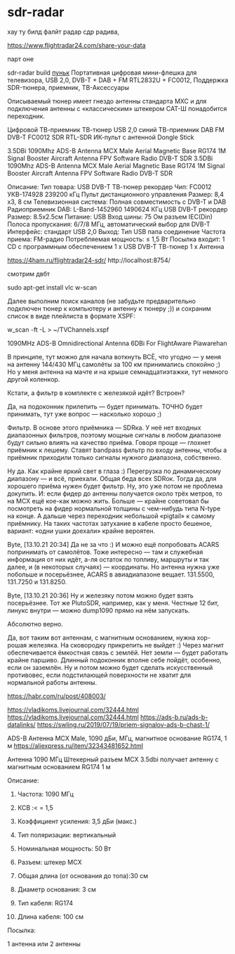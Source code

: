 # sdr-radar

хау ту билд фалйт радар сдр радива,

https://www.flightradar24.com/share-your-data

парт оне

sdr-radar build
[пуньк](https://www.aliexpress.ru/item/1005001505982454.html)
Портативная цифровая мини-флешка для телевизора, USB 2,0, DVB-T + DAB + FM RTL2832U + FC0012, Поддержка SDR-тюнера, приемник, ТВ-Аксессуары

Описываемый тюнер имеет гнездо антенны стандарта MXC и для подключения антенны с «классическим» штекером САТ-Ш понадобится переходник.

Цифровой ТВ-приемник ТВ-тюнер USB 2,0 синий ТВ-приемник DAB FM DVB-T FC0012 SDR RTL-SDR ИК-пульт с антенной Dongle Stick
 	
3.5DBi 1090Mhz ADS-B Antenna MCX Male Aerial Magnetic Base RG174 1M Signal Booster Aircraft Antenna FPV Software Radio DVB-T SDR
3.5DBi 1090Mhz ADS-B Antenna MCX Male Aerial Magnetic Base RG174 1M Signal Booster Aircraft Antenna FPV Software Radio DVB-T SDR 


Описание:
Тип товара: USB DVB-T ТВ-тюнер рекордер
Чип: FC0012
УКВ-174928 239200 кГц
Пульт дистанционного управления
Размер: 8,4 х3, 8 см
Телевизионная система: Полная совместимость с DVB-T и DAB
Радиоприемник DAB: L-Band-1452960 1490624 КГц
USB DVB-T рекордер
Размер: 8.5x2.5см
Питание: USB
Вход шины: 75 Ом разъем IEC(Din)
Полоса пропускания: 6/7/8 МГц, автоматический выбор для DVB-T
Интерфейс: стандарт USB 2,0
Выход: Тип USB папа соединение
Частота приема: FM-радио
Потребляемая мощность: ≤ 1,5 Вт
Посылка входит:
1 CD с программным обеспечением
1 x USB DVB-T ТВ-тюнер
1 x Антенна

https://4ham.ru/flightradar24-sdr/
http://localhost:8754/

смотрим двбт

sudo apt-get install vlc w-scan

Далее выполним поиск каналов (не забудьте предварительно подключен тюнер к компьютеру и антенну к тюнеру ;)) и сохраним список в виде плейлиста в формате XSPF:

w_scan -ft -L > ~/TVChannels.xspf



1090MHz ADS-B Omnidirectional Antenna 6DBi For FlightAware Piawarehan

В принципе, тут можно для начала воткнуть ВСЁ, что угодно — у меня на антенну 144/430 МГц самолёты за 100 км принимались спокойно ;)
Но у меня антенна на мачте и на крыше семнадцатиэтажки, тут немного другой коленкор.

Кстати, а фильтр в комплекте с железякой идёт? Встроен?

Да, на подоконник прилепить — будет принимать. ТОЧНО будет принимать, тут уже вопрос — насколько хорошо ;)

Фильтр.
В основе этого приёмника — SDRка. У неё нет входных диапазонных фильтров, поэтому мощные сигналы в любом диапазоне будут сильно влиять на качество приёма. Говоря проще — глохнет приёмник к лешему.
Ставят bandpass фильтр по входу антенны, чтобы а приёмник приходили только сигналы нужного диапазона, собственно.

Ну да. Как крайне яркий свет в глаза :)
Перегрузка по динамическому диапазону — и всё, приехали. Общая беда всех SDRок.
Тогда да, для хорошего приёма нужен будет фильтр. Ну, это уже потом не проблема докупить.
И: если фидер до антенны получается около трёх метров, то на MCX ещё кое-как можно жить. Больше — крайне советовал бы посмотреть на фидер нормальной толщины с чем-нибудь типа N-type на конце. А дальше через переходник небольшой «pigtail» к самому приёмнику.
На таких частотах затухание в кабеле просто бешеное, вариант: «одни ушки доехали» крайне вероятен.

Byte, [13.10.21 20:34]
Да не за что :)
И можно ещё попробовать ACARS попринимать от самолётов. Тоже интересно — там и служебная информация от них идёт, а-ля остаток по топливу, маршруты и так далее, и (в некоторых случаях) — координаты.
Но антенна нужна уже побольше и посерьёзнее, ACARS в авиадиапазоне вещает.
131.5500, 131.7250 и 131.8250.

Byte, [13.10.21 20:36]
Ну и железяку потом можно будет взять посерьёзнее. Тот же PlutoSDR, например, как у меня.
Честные 12 бит, линукс внутри — можно dump1090 прямо на нём запускать.

Абсолютно верно.

Да, вот таким вот антеннам, с магнитным основанием, нужна хор-рошая железяка. На сковородку прикрепить не выйдет :)
Через магнит обеспечивается ёмкостная связь с землёй. Нет земли — будет работать крайне паршиво.
Длинный подоконник вполне себе пойдёт, особенно, если он заземлён. 
Ну и потом можно будет сделать искусственный противовес, если подстилающей поверхности не хватит для нормальной работы антенны.

https://habr.com/ru/post/408003/

https://vladikoms.livejournal.com/32444.html
https://vladikoms.livejournal.com/32444.html
https://ads-b.ru/ads-b-datalinks/
https://swling.ru/2019/07/19/priem-signalov-ads-b-chast-1/

ADS-B Антенна MCX Male, 1090 дБи, МГц, магнитное основание RG174, 1 м
https://aliexpress.ru/item/32343481652.html

 Антенна 1090 МГц Штекерный разъем MCX 3.5dbi получает антенну с магнитным основанием RG174 1 м

Описание:


1. Частота: 1090 МГц

2. КСВ :< = 1,5

3. Коэффициент усиления: 3,5 дБи (макс.)

4. Тип поляризации: вертикальный

5. Номинальная мощность: 50 Вт

6. Разъем: штекер MCX

7. Общая длина (от основания до топа):30 см

8. Диаметр основания: 3 см

9. Тип кабеля: RG174

10. Длина кабеля: 100 см

Посылка:

1 антенна или 2 антенны 

